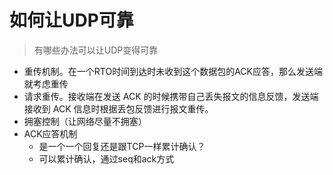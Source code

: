 # 如何让UDP可靠

> 有哪些办法可以让UDP变得可靠

- 重传机制。在一个RTO时间到达时未收到这个数据包的ACK应答，那么发送端就考虑重传
- 请求重传。接收端在发送 ACK 的时候携带自己丢失报文的信息反馈，发送端接收到 ACK 信息时根据丢包反馈进行报文重传。
- 拥塞控制（让网络尽量不拥塞）
- ACK应答机制
  - 是一个一个回复还是跟TCP一样累计确认？
  - 可以累计确认，通过seq和ack方式